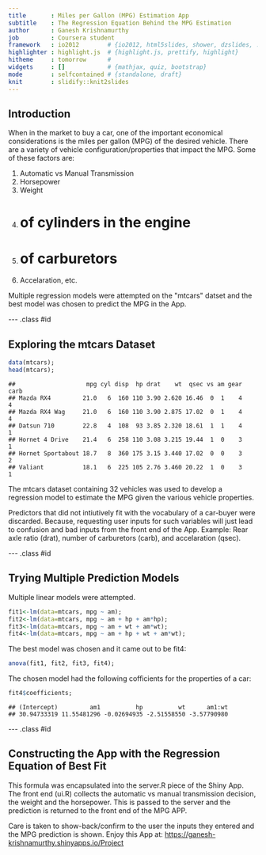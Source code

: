 ```yaml
---
title       : Miles per Gallon (MPG) Estimation App
subtitle    : The Regression Equation Behind the MPG Estimation
author      : Ganesh Krishnamurthy
job         : Coursera student
framework   : io2012        # {io2012, html5slides, shower, dzslides, ...}
highlighter : highlight.js  # {highlight.js, prettify, highlight}
hitheme     : tomorrow      # 
widgets     : []            # {mathjax, quiz, bootstrap}
mode        : selfcontained # {standalone, draft}
knit        : slidify::knit2slides
---
```


## Introduction

When in the market to buy a car, one of the important economical considerations is the miles per gallon (MPG) of the desired vehicle. There are a variety of vehicle configuration/properties that impact the MPG. Some of these factors are:

1. Automatic vs Manual Transmission
2. Horsepower
3. Weight
4. # of cylinders in the engine
5. # of carburetors
6. Accelaration, etc.

Multiple regression models were attempted on the "mtcars" datset and the best model was chosen to predict the MPG in the App.

--- .class #id 

## Exploring the mtcars Dataset


```r
data(mtcars);
head(mtcars);
```

```
##                    mpg cyl disp  hp drat    wt  qsec vs am gear carb
## Mazda RX4         21.0   6  160 110 3.90 2.620 16.46  0  1    4    4
## Mazda RX4 Wag     21.0   6  160 110 3.90 2.875 17.02  0  1    4    4
## Datsun 710        22.8   4  108  93 3.85 2.320 18.61  1  1    4    1
## Hornet 4 Drive    21.4   6  258 110 3.08 3.215 19.44  1  0    3    1
## Hornet Sportabout 18.7   8  360 175 3.15 3.440 17.02  0  0    3    2
## Valiant           18.1   6  225 105 2.76 3.460 20.22  1  0    3    1
```
The mtcars dataset containing 32 vehicles was used to develop a regression model to estimate the MPG given the various vehicle properties.

Predictors that did not intiutively fit with the vocabulary of a car-buyer were discarded. Because, requesting user inputs for such variables will just lead to confusion and bad inputs from the front end of the App. Example: Rear axle ratio (drat), number of carburetors (carb), and accelaration (qsec).

--- .class #id 

## Trying Multiple Prediction Models

Multiple linear models were attempted.

```r
fit1<-lm(data=mtcars, mpg ~ am);
fit2<-lm(data=mtcars, mpg ~ am + hp + am*hp);
fit3<-lm(data=mtcars, mpg ~ am + wt + am*wt);
fit4<-lm(data=mtcars, mpg ~ am + hp + wt + am*wt);
```
The best model was chosen and it came out to be fit4:

```r
anova(fit1, fit2, fit3, fit4);
```
The chosen model had the following cofficients for the properties of a car:

```r
fit4$coefficients;
```

```
## (Intercept)         am1          hp          wt      am1:wt 
## 30.94733319 11.55481296 -0.02694935 -2.51558550 -3.57790980
```

--- .class #id 

## Constructing the App with the Regression Equation of Best Fit

This formula was encapsulated into the server.R piece of the Shiny App. The front end (ui.R) collects the automatic vs manual transmission decision, the weight and the horsepower. This is passed to the server and the prediction is returned to the front end of the MPG APP.

Care is taken to show-back/confirm to the user the inputs they entered and the MPG prediction is shown. Enjoy this App at:
https://ganesh-krishnamurthy.shinyapps.io/Project




